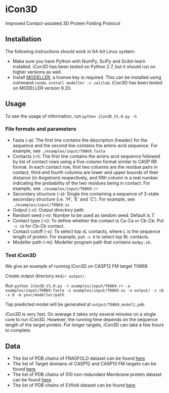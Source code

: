 # iCon3D

Improved Contact-assisted 3D Protein Folding Protocol

## Installation

The following instructions should work in 64-bit Linux system:
- Make sure you have Python with NumPy, SciPy and Scikit-learn installed. iCon3D has been tested on Python 2.7, but it should run on higher versions as well.
- Install [MODELLER](https://salilab.org/modeller), a license key is required. This can be installed using command `conda install modeller -c salilab`. iCon3D has been tested on MODELLER version 9.20.


## Usage

To see the usage of information, run `python iCon3D_V1.0.py -h`

### File formats and parameters
 
- Fasta (-a): The first line contains the description (header) for the sequence and the second line contains the amino acid sequence. For example, see `./examples/input/T0869.fasta`
- Contacts (-r): The first line contains the amino acid sequence followed by list of contact rows using a five-column format similar to CASP RR format. In each contact row, first two columns are the residue pairs in contact, third and fourth columns are lower and upper bounds of their distance (in Angstrom) respectively, and fifth column is a real number indicating the probability of the two residues being in contact. For example, see `./examples/input/T0869.rr`
- Secondary structure (-s): Single line containing a sequence of 3-state secondary structure (i.e. 'H', 'E' and 'C'). For example, see `./examples/input/T0869.ss`
- Output (-o): Output directory path.
- Random seed (-n): Number to be used as random seed. Default is 7.
- Contact type (-c): To define whether the contact is Ca-Ca or Cb-Cb. Put `-c cb` for Cb-Cb contact.
- Contact cutoff (-x): To select top xL contacts, where L is the sequence length of protein. For example, put `-x 8` to select top 8L contacts.
- Modeller path (-m): Modeller program path that contains `modpy.sh`.

### Test iCon3D

We give an example of running iCon3D on CASP12 FM target T0869.

Create output directory `mkdir output/`. 

Run `python iCon3D_V1.0.py -r examples/input/T0869.rr -a examples/input/T0869.fasta -s examples/input/T0869.ss -o output/ -c cb -x 8 -m your/modeller/path`

Top predicted model will be generated at `output/T0869_model1.pdb`.

iCon3D is very fast. On average it takes only several minutes on a single core to run iCon3D. However, the running time depends on the sequence length of the target protein. For longer targets, iCon3D can take a few hours to complete.

## Data

- The list of PDB chains of FRAGFOLD dataset can be found [here](data/FRAGFOLD_150.txt) 
- The list of Target domians of CASP12 and CASP13 FM targets can be found [here](data/CASP12_13_FM.txt) 
- The list of PDB chains of 510 non-redundant Membrane protein dataset can be found [here](data/Membrane_510.txt) 
- The list of PDB chains of EVfold dataset can be found [here](data/EVfold_15.txt) 
